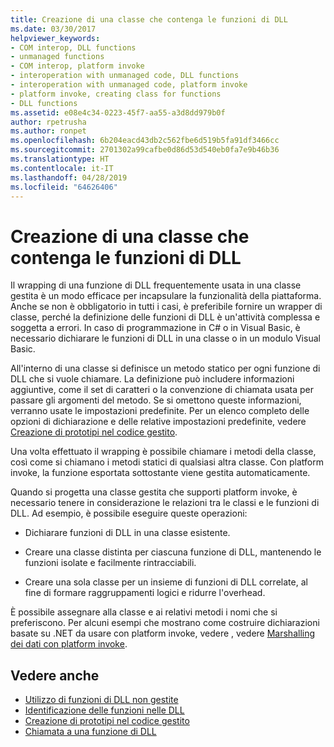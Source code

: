 ```yaml
---
title: Creazione di una classe che contenga le funzioni di DLL
ms.date: 03/30/2017
helpviewer_keywords:
- COM interop, DLL functions
- unmanaged functions
- COM interop, platform invoke
- interoperation with unmanaged code, DLL functions
- interoperation with unmanaged code, platform invoke
- platform invoke, creating class for functions
- DLL functions
ms.assetid: e08e4c34-0223-45f7-aa55-a3d8dd979b0f
author: rpetrusha
ms.author: ronpet
ms.openlocfilehash: 6b204eacd43db2c562fbe6d519b5fa91df3466cc
ms.sourcegitcommit: 2701302a99cafbe0d86d53d540eb0fa7e9b46b36
ms.translationtype: HT
ms.contentlocale: it-IT
ms.lasthandoff: 04/28/2019
ms.locfileid: "64626406"
---
```

# <a name="creating-a-class-to-hold-dll-functions"></a>Creazione di una classe che contenga le funzioni di DLL
Il wrapping di una funzione di DLL frequentemente usata in una classe gestita è un modo efficace per incapsulare la funzionalità della piattaforma. Anche se non è obbligatorio in tutti i casi, è preferibile fornire un wrapper di classe, perché la definizione delle funzioni di DLL è un'attività complessa e soggetta a errori. In caso di programmazione in C# o in Visual Basic, è necessario dichiarare le funzioni di DLL in una classe o in un modulo Visual Basic.  
  
 All'interno di una classe si definisce un metodo statico per ogni funzione di DLL che si vuole chiamare. La definizione può includere informazioni aggiuntive, come il set di caratteri o la convenzione di chiamata usata per passare gli argomenti del metodo. Se si omettono queste informazioni, verranno usate le impostazioni predefinite. Per un elenco completo delle opzioni di dichiarazione e delle relative impostazioni predefinite, vedere [Creazione di prototipi nel codice gestito](../../../docs/framework/interop/creating-prototypes-in-managed-code.md).  
  
 Una volta effettuato il wrapping è possibile chiamare i metodi della classe, così come si chiamano i metodi statici di qualsiasi altra classe. Con platform invoke, la funzione esportata sottostante viene gestita automaticamente.  
  
 Quando si progetta una classe gestita che supporti platform invoke, è necessario tenere in considerazione le relazioni tra le classi e le funzioni di DLL. Ad esempio, è possibile eseguire queste operazioni:  
  
- Dichiarare funzioni di DLL in una classe esistente.  
  
- Creare una classe distinta per ciascuna funzione di DLL, mantenendo le funzioni isolate e facilmente rintracciabili.  
  
- Creare una sola classe per un insieme di funzioni di DLL correlate, al fine di formare raggruppamenti logici e ridurre l'overhead.  
  
 È possibile assegnare alla classe e ai relativi metodi i nomi che si preferiscono. Per alcuni esempi che mostrano come costruire dichiarazioni basate su .NET da usare con platform invoke, vedere , vedere [Marshalling dei dati con platform invoke](../../../docs/framework/interop/marshaling-data-with-platform-invoke.md).  
  
## <a name="see-also"></a>Vedere anche

- [Utilizzo di funzioni di DLL non gestite](../../../docs/framework/interop/consuming-unmanaged-dll-functions.md)
- [Identificazione delle funzioni nelle DLL](../../../docs/framework/interop/identifying-functions-in-dlls.md)
- [Creazione di prototipi nel codice gestito](../../../docs/framework/interop/creating-prototypes-in-managed-code.md)
- [Chiamata a una funzione di DLL](../../../docs/framework/interop/calling-a-dll-function.md)

